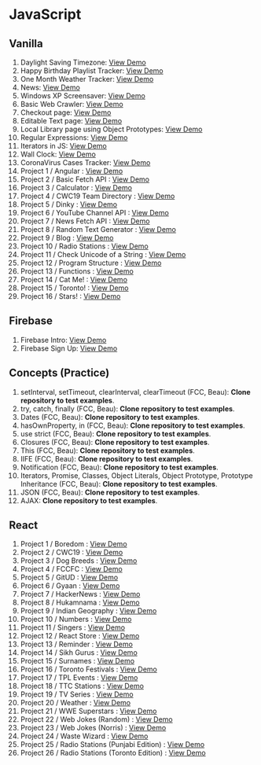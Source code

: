 # JavaScript

## Vanilla

1. Daylight Saving Timezone: [View Demo](https://youthful-babbage-d4ff30.netlify.com/)
2. Happy Birthday Playlist Tracker: [View Demo](https://condescending-swirles-147ee5.netlify.com/)
3. One Month Weather Tracker: [View Demo](https://condescending-kalam-7ab617.netlify.com/)
4. News: [View Demo](https://stoic-mestorf-9c7513.netlify.com/)
5. Windows XP Screensaver: [View Demo](https://youthful-goodall-03c376.netlify.com/)
6. Basic Web Crawler: [View Demo](https://suspicious-khorana-0bb294.netlify.com/)
7. Checkout page: [View Demo](https://flamboyant-dijkstra-aa95bd.netlify.com/)
8. Editable Text page: [View Demo](https://gracious-allen-7e5b5b.netlify.com/)
9. Local Library page using Object Prototypes: [View Demo](https://zealous-fermi-eea423.netlify.com/)
10. Regular Expressions: [View Demo](https://elegant-bhabha-611b3b.netlify.com/)
11. Iterators in JS: [View Demo](https://pedantic-mestorf-0ff7f0.netlify.com/)
12. Wall Clock: [View Demo](https://silly-payne-64d476.netlify.com/)
13. CoronaVirus Cases Tracker: [View Demo](https://zealous-dubinsky-aae850.netlify.com/)
14. Project 1 / Angular : [View Demo](https://elegant-mccarthy-ef40e6.netlify.com/#!/)
15. Project 2 / Basic Fetch API : [View Demo](https://elegant-mirzakhani-75c9e9.netlify.com/)
16. Project 3 / Calculator : [View Demo](https://sad-fermat-e2ae49.netlify.com/)
17. Project 4 / CWC19 Team Directory : [View Demo](https://upbeat-golick-be5f11.netlify.com/#!/)
18. Project 5 / Dinky : [View Demo](https://reverent-bhaskara-7bf120.netlify.com/)
19. Project 6 / YouTube Channel API : [View Demo](https://nostalgic-benz-8ec364.netlify.com/)
20. Project 7 / News Fetch API : [View Demo](https://confident-mccarthy-a71c30.netlify.com/)
21. Project 8 / Random Text Generator : [View Demo](https://stupefied-dubinsky-d99168.netlify.com/)
22. Project 9 / Blog : [View Demo](https://quirky-benz-c762ef.netlify.com/)
23. Project 10 / Radio Stations : [View Demo](https://goofy-heisenberg-6c54ca.netlify.com/)
24. Project 11 / Check Unicode of a String : [View Demo](https://brave-wright-a4e1e4.netlify.com/)
25. Project 12 / Program Structure : [View Demo](https://kind-stonebraker-dc7fc5.netlify.com/)
26. Project 13 / Functions : [View Demo](https://vigorous-clarke-d7b379.netlify.com/)
27. Project 14 / Cat Me! : [View Demo](https://boring-heyrovsky-f86c3e.netlify.com/)
28. Project 15 / Toronto! : [View Demo](https://sleepy-agnesi-6db678.netlify.com/)
29. Project 16 / Stars! : [View Demo](https://admiring-goodall-88783a.netlify.com/)

## Firebase

1. Firebase Intro: [View Demo](https://reverent-golick-50bf0e.netlify.com/)
2. Firebase Sign Up: [View Demo](https://angry-mcclintock-c3e2db.netlify.com/)

## Concepts (Practice)

1. setInterval, setTimeout, clearInterval, clearTimeout (FCC, Beau): **Clone repository to test examples**.
2. try, catch, finally (FCC, Beau): **Clone repository to test examples**.
3. Dates (FCC, Beau): **Clone repository to test examples**.
4. hasOwnProperty, in (FCC, Beau): **Clone repository to test examples**.
5. use strict (FCC, Beau): **Clone repository to test examples**.
6. Closures (FCC, Beau): **Clone repository to test examples**.
7. This (FCC, Beau): **Clone repository to test examples**.
8. IIFE (FCC, Beau): **Clone repository to test examples**.
9. Notification (FCC, Beau): **Clone repository to test examples**.
10. Iterators, Promise, Classes, Object Literals, Object Prototype, Prototype Inheritance (FCC, Beau): **Clone repository to test examples**.
11. JSON (FCC, Beau): **Clone repository to test examples**.
12. AJAX: **Clone repository to test examples**.

## React

1. Project 1 / Boredom : [View Demo](https://wonderful-swanson-2233c4.netlify.com/)
2. Project 2 / CWC19 : [View Demo](https://youthful-bassi-42a1e5.netlify.com/)
3. Project 3 / Dog Breeds : [View Demo](https://kind-meninsky-ae7cc3.netlify.com/)
4. Project 4 / FCCFC : [View Demo](https://compassionate-dubinsky-2d2555.netlify.com/)
5. Project 5 / GitUD : [View Demo](https://happy-lewin-3ff6a4.netlify.com/)
6. Project 6 / Gyaan : [View Demo](https://dazzling-volhard-b5528e.netlify.com/)
7. Project 7 / HackerNews : [View Demo](https://jovial-fermi-0158b7.netlify.com/)
8. Project 8 / Hukamnama : [View Demo](https://elastic-hodgkin-cc54dc.netlify.com/)
9. Project 9 / Indian Geography : [View Demo](https://amazing-murdock-0805dc.netlify.com/)
10. Project 10 / Numbers : [View Demo](https://blissful-cray-bf15cc.netlify.com/)
11. Project 11 / Singers : [View Demo](https://awesome-shirley-28fade.netlify.com/)
12. Project 12 / React Store : [View Demo](https://stoic-aryabhata-28792d.netlify.com/)
13. Project 13 / Reminder : [View Demo](https://cocky-nightingale-3a6e72.netlify.com/)
14. Project 14 / Sikh Gurus : [View Demo](https://eager-shockley-41b58e.netlify.com/)
15. Project 15 / Surnames : [View Demo](https://sad-heisenberg-f93eac.netlify.com/)
16. Project 16 / Toronto Festivals : [View Demo](https://determined-roentgen-84b6db.netlify.com/)
17. Project 17 / TPL Events : [View Demo](https://keen-babbage-e81c71.netlify.com/)
18. Project 18 / TTC Stations : [View Demo](https://distracted-mestorf-486189.netlify.com/)
19. Project 19 / TV Series : [View Demo](https://quizzical-davinci-670359.netlify.com/)
20. Project 20 / Weather : [View Demo](https://elastic-hodgkin-a00af3.netlify.com/)
21. Project 21 / WWE Superstars : [View Demo](https://flamboyant-euler-c6c228.netlify.com/)
22. Project 22 / Web Jokes (Random) : [View Demo](https://sad-haibt-f5ecd8.netlify.com/)
23. Project 23 / Web Jokes (Norris) : [View Demo](https://cocky-bohr-541c8f.netlify.com/)
24. Project 24 / Waste Wizard : [View Demo](https://peaceful-euclid-06fc35.netlify.com/)
25. Project 25 / Radio Stations (Punjabi Edition) : [View Demo](https://nifty-elion-3c0ba6.netlify.com/)
26. Project 26 / Radio Stations (Toronto Edition) : [View Demo](https://jolly-newton-ec1afa.netlify.com/)
